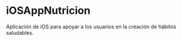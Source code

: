 # iOSAppNutricion
 Aplicación de iOS para apoyar a los usuarios en la creación de hábitos saludables.

